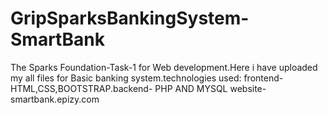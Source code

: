 # GripSparksBankingSystem-SmartBank
The Sparks Foundation-Task-1 for Web development.Here i have uploaded my all files for Basic banking system.technologies used: frontend-HTML,CSS,BOOTSTRAP.backend- PHP AND MYSQL
website-smartbank.epizy.com
